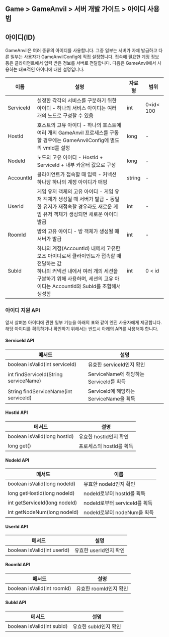 ## Game > GameAnvil > 서버 개발 가이드 > 아이디 사용법

## 아이디(ID)

GameAnvil은 여러 종류의 아이디를 사용합니다. 그중 일부는 서버가 자체 발급하고 다른 일부는 사용자가 GameAnvilConfig에 직접 설정합니다. 접속에 필요한 계정 정보 등은 클라이언트에서 입력 받은 정보를 서버로 전달합니다. 다음은 GameAnvil에서 사용하는 대표적인 아이디에 대한 설명입니다.

| 이름      | 설명                                                                                                                                 | 자료형 | 범위      |
| --------- |------------------------------------------------------------------------------------------------------------------------------------| ------ | --------- |
| ServiceId | 설정한 각각의 서비스를 구분하기 위한 아이디 - 하나의 서비스 아이디는 여러 개의 노드로 구성할 수 있음                                                                         | int    | 0<id< 100 |
| HostId    | 호스트의 고유 아이디 - 하나의 호스트에 여러 개의 GameAnvil 프로세스를 구동할 경우에는 GameAnvilConfig에 별도의 vmId를 설정                                                | long   | -         |
| NodeId    | 노드의 고유 아이디 - HostId + ServiceId + 내부 카운터 값으로 구성                                                                                    | long   | -         |
| AccountId | 클라이언트가 접속할 때 입력 - 커넥션 하나당 하나의 계정 아이디가 매핑                                                                                           | string | -         |
| UserId    | 게임 유저 객체의 고유 아이디 - 게임 유저 객체가 생성될 때 서버가 발급 - 동일한 유저가 재접속할 경우라도 새로운 게임 유저 객체가 생성되면 새로운 아이디 발급                                        | int    | -         |
| RoomId    | 방의 고유 아이디 - 방 객체가 생성될 때 서버가 발급                                                                                                     | int    | -         |
| SubId     | 하나의 계정(AccountId) 내에서 고유한 보조 아이디로서 클라이언트가 접속할 때 전달하는 값<br>하나의 커넥션 내에서 여러 개의 세션을 구분하기 위해 사용하며, 세션의 고유 아이디는 AccountId와 SubId를 조합해서 생성함 | int    | 0 < id    |

### 아이디 지원 API

앞서 살펴본 아이디에 관한 일부 기능을 아래의 표와 같이 엔진 사용자에게 제공합니다. 해당 아이디를 획득하거나 확인하기 위해서는 반드시 아래의 API를 사용해야 합니다.

#### ServiceId API

| 메서드                                | 설명                                   |
| ------------------------------------- | -------------------------------------- |
| boolean isValid(int serviceId)        | 유효한 serviceId인지 확인              |
| int findServiceId(String serviceName) | ServiceName에 해당하는 ServiceId를 획득 |
| String findServiceName(int serviceId) | ServiceId에 해당하는 ServiceName을 획득 |

#### HostId API

| 메서드                       | 설명                     |
| ---------------------------- | ------------------------ |
| boolean isValid(long hostId) | 유효한 hostId인지 확인   |
| long get()                   | 프로세스의 hostId를 획득 |

#### NodeId API

| 메서드                        | 이름                          |
| ----------------------------- | ----------------------------- |
| boolean isValid(long nodeId)  | 유효한 nodeId인지 확인        |
| long getHostId(long nodeId)   | nodeId로부터 hostId를 획득    |
| int getServiceId(long nodeId) | nodeId로부터 serviceId를 획득 |
| int getNodeNum(long nodeId)   | nodeId로부터 nodeNum을 획득   |

#### UserId API

| 메서드                      | 설명                   |
| --------------------------- | ---------------------- |
| boolean isValid(int userId) | 유효한 userId인지 확인 |

#### RoomId API

| 메서드                      | 설명                   |
| --------------------------- | ---------------------- |
| boolean isValid(int roomId) | 유효한 roomId인지 확인 |

#### SubId API

| 메서드                     | 설명                  |
| -------------------------- | --------------------- |
| boolean isValid(int subId) | 유효한 subId인지 확인 |
